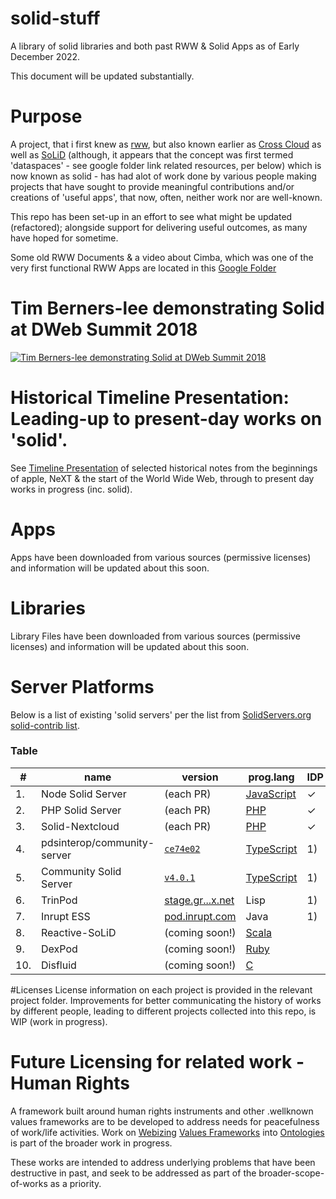 # solid-stuff
A library of solid libraries and both past RWW &amp; Solid Apps as of Early December 2022.  

This document will be updated substantially.  

# Purpose
A project, that i first knew as [rww](https://www.w3.org/community/rww/), but also known earlier as [Cross Cloud](https://web.archive.org/web/*/http://crosscloud.org/) as well as [SoLiD](https://web.archive.org/web/20160826052926/https://solid.mit.edu/) (although, it appears that the concept was first termed 'dataspaces' - see google folder link related resources, per below) which is now known as solid - has had alot of work done by various people making projects that have sought to provide meaningful contributions and/or creations of 'useful apps', that now, often, neither work nor are well-known.  

This repo has been set-up in an effort to see what might be updated (refactored); alongside support for delivering useful outcomes, as many have hoped for sometime.

Some old RWW Documents & a video about Cimba, which was one of the very first functional RWW Apps are located in this [Google Folder](https://drive.google.com/drive/folders/1lpeoEFowRcq3VTAp5LH6cFN251O9g9iE) 

# Tim Berners-lee demonstrating Solid at DWeb Summit 2018

[![Tim Berners-lee demonstrating Solid at DWeb Summit 2018](https://img.youtube.com/vi/gZB6d-4klmU/default.jpg)](https://youtu.be/gZB6d-4klmU)

# Historical Timeline Presentation: Leading-up to present-day works on 'solid'.

See [Timeline Presentation](https://cdn.knightlab.com/libs/timeline3/latest/embed/index.html?source=1WXgSplqAB62oMSdwqli_1G3k37c0y6fZkZJLzc5Www8&font=Default&lang=en&hash_bookmark=true&initial_zoom=4&start_at_slide=8&height=800#event-tim-berners-lee-the-future-of-the-web-www94) of selected historical notes from the beginnings of apple, NeXT &amp; the start of the World Wide Web, through to present day works in progress (inc. solid).

# Apps
Apps have been downloaded from various sources (permissive licenses) and information will be updated about this soon.

# Libraries
Library Files have been downloaded from various sources (permissive licenses) and information will be updated about this soon.

# Server Platforms
Below is a list of existing 'solid servers' per the list from [SolidServers.org solid-contrib list](https://github.com/solid-contrib/solidservers.org/blob/main/README.md).

### Table

| #  | name                   | version        | prog.lang                                                                                                   | IDP | CRUD | WAC | (WPS) | (CON) | (MON) |
|----|------------------------|----------------|-------------------------------------------------------------------------------------------------------------|-----|------|-----|-------|-------|-------|
| 1. | Node Solid Server      | (each PR)      | [JavaScript](https://github.com/solid/node-solid-server/blob/master/test/surface/run-solid-test-suite.sh) |  ✓  |  ✓   |  ✓  |  ✓    |       |  ✓    |
| 2. | PHP Solid Server       | (each PR)      | [PHP](https://github.com/pdsinterop/php-solid-server/blob/master/run-solid-test-suite.sh)                 |   ✓ |  7)  |  ✓  |  ✓    |       |       |
| 3. | Solid-Nextcloud        | (each PR)      | [PHP](https://github.com/pdsinterop/php-solid-server/blob/master/run-solid-test-suite.sh)                 |  ✓  |  ✓   |  ✓  |  ✓    |       |       |
| 4. | pdsinterop/community-server | [`ce74e02`](https://github.com/pdsinterop/community-server/commit/ce74e024d455d3cc7d5ef136925caae74f686fab) | [TypeScript](https://github.com/pdsinterop/community-server) | 1) |  ✓   |  ✓   |  ✓    |      |       |
| 5. | Community Solid Server | [`v4.0.1`](https://github.com/CommunitySolidServer/CommunitySolidServer/releases/tag/v4.0.1) | [TypeScript](https://github.com/CommunitySolidServer/CommunitySolidServer) | 1) |  ✓   |  6)  |  ✓    |      |       |
| 6. | TrinPod                | [stage.gr...x.net](https://stage.graphmetrix.net) | Lisp    | 1) |  2)  |  ✓  |    |      |       |
| 7. | Inrupt ESS             | [pod.inrupt.com](https://pod.inrupt.com) | Java            | 1) |  8)  |  3)  |   4) |  5)   |       |
| 8. | Reactive-SoLiD         | (coming soon!) | [Scala](https://github.com/co-operating-systems/Reactive-SoLiD)                                           |     |      |     |       |       |       |
| 9. | DexPod                 | (coming soon!) | [Ruby](https://gitlab.com/ontola/dexpod)                                                                  |     |      |     |       |       |       |
| 10.| Disfluid               | (coming soon!) |  [C](https://labo.planete-kraus.eu/webid-oidc.git)                                                        |     |      |     |       |       |       |


#Licenses
License information on each project is provided in the relevant project folder. Improvements for better communicating the history of works by different people, leading to different projects collected into this repo, is WIP (work in progress). 

# Future Licensing for related work - Human Rights
A framework built around human rights instruments and other .wellknown values frameworks are to be developed to address needs for peacefulness of work/life activities.  Work on [Webizing](https://www.w3.org/community/webize/) [Values Frameworks](https://docs.google.com/spreadsheets/d/1z1mIpEXd456-zfS4mVZppP8Oc24Yv0x-LMFNE4Fk31I/edit#gid=1696228443) into [Ontologies](https://github.com/WebCivics/ontologies) is part of the broader work in progress. 

These works are intended to address underlying problems that have been destructive in past, and seek to be addressed as part of the broader-scope-of-works as a priority. 
